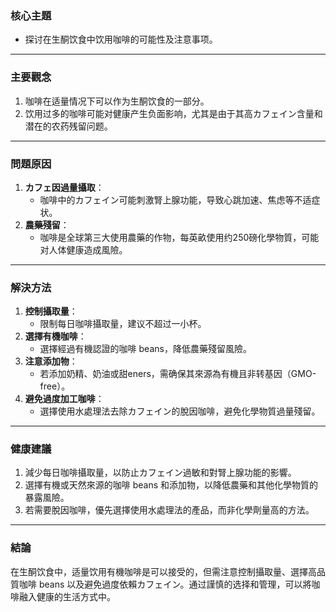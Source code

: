 ### 核心主題  
- 探讨在生酮饮食中饮用咖啡的可能性及注意事项。

---

### 主要觀念  
1. 咖啡在适量情况下可以作为生酮饮食的一部分。  
2. 饮用过多的咖啡可能对健康产生负面影响，尤其是由于其高カフェイン含量和潜在的农药残留问题。  

---

### 問題原因  
1. **カフェ因過量攝取**：  
   - 咖啡中的カフェイン可能刺激腎上腺功能，导致心跳加速、焦虑等不适症状。  
2. **農藥殘留**：  
   - 咖啡是全球第三大使用農藥的作物，每英畝使用约250磅化學物質，可能对人体健康造成風險。  

---

### 解決方法  
1. **控制攝取量**：  
   - 限制每日咖啡攝取量，建议不超过一小杯。  
2. **選擇有機咖啡**：  
   - 選擇經過有機認證的咖啡 beans，降低農藥殘留風險。  
3. **注意添加物**：  
   - 若添加奶精、奶油或甜eners，需确保其來源為有機且非转基因（GMO-free）。  
4. **避免過度加工咖啡**：  
   - 選擇使用水處理法去除カフェイン的脫因咖啡，避免化學物質過量殘留。  

---

### 健康建議  
1. 減少每日咖啡攝取量，以防止カフェイン過敏和對腎上腺功能的影響。  
2. 選擇有機或天然來源的咖啡 beans 和添加物，以降低農藥和其他化學物質的暴露風險。  
3. 若需要脫因咖啡，優先選擇使用水處理法的產品，而非化學劑量高的方法。  

---

### 結論  
在生酮饮食中，适量饮用有機咖啡是可以接受的，但需注意控制攝取量、選擇高品質咖啡 beans 以及避免過度依賴カフェイン。通过謹慎的选择和管理，可以將咖啡融入健康的生活方式中。